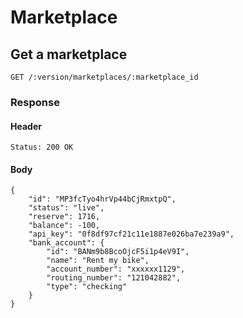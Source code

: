 # Marketplace

## Get a marketplace

    GET /:version/marketplaces/:marketplace_id

### Response

#### Header

    Status: 200 OK

#### Body

    {
        "id": "MP3fcTyo4hrVp44bCjRmxtpQ",
        "status": "live",
        "reserve": 1716,
        "balance": -100,
        "api_key": "0f8df97cf21c11e1887e026ba7e239a9",
        "bank_account": {
            "id": "BANm9b8BcoOjcF5i1p4eV9I",
            "name": "Rent my bike",
            "account_number": "xxxxxx1129",
            "routing_number": "121042882",
            "type": "checking"
        }
    }